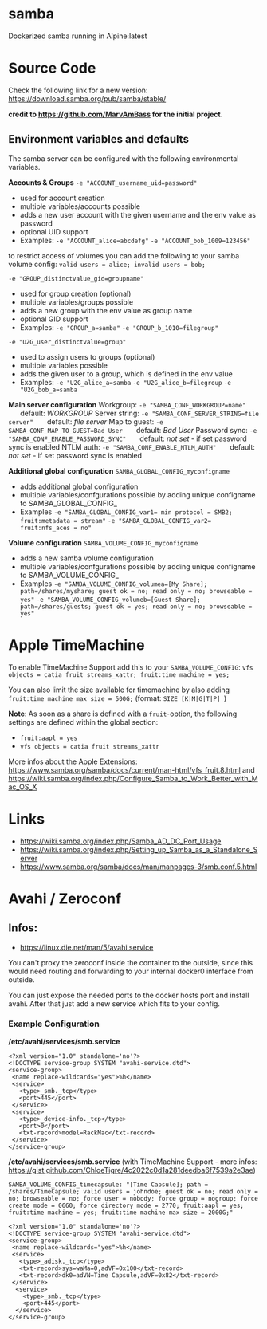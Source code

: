 
# samba
Dockerized samba running in Alpine:latest

# Source Code
Check the following link for a new version: https://download.samba.org/pub/samba/stable/

**credit to https://github.com/MarvAmBass for the initial project.**

## Environment variables and defaults

The samba server can be configured with the following environmental variables.


**Accounts & Groups**
`-e "ACCOUNT_username_uid=password"`
 - used for account creation
 - multiple variables/accounts possible
 - adds a new user account with the given username and the env value as password
 - optional UID support
 - Examples:
`-e "ACCOUNT_alice=abcdefg"`
`-e "ACCOUNT_bob_1009=123456"`

to restrict access of volumes you can add the following to your samba volume config: `valid users = alice; invalid users = bob;`

`-e "GROUP_distinctvalue_gid=groupname"`
 - used for group creation (optional)
 - multiple variables/groups possible
 - adds a new group with the env value as group name
 - optional GID support
 - Examples:
`-e "GROUP_a=samba"` 
`-e "GROUP_b_1010=filegroup"`

`-e "U2G_user_distinctvalue=group"`
 - used to assign users to groups (optional)
 - multiple variables possible
 - adds the given user to a group, which is defined in the env value
 - Examples:
 `-e "U2G_alice_a=samba`
 `-e "U2G_alice_b=filegroup`
 `-e "U2G_bob_a=samba`

**Main server configuration**
Workgroup: `-e "SAMBA_CONF_WORKGROUP=name"`
&nbsp;&nbsp;&nbsp;&nbsp;&nbsp;&nbsp;default: *WORKGROUP*
Server string: `-e "SAMBA_CONF_SERVER_STRING=file server"`
&nbsp;&nbsp;&nbsp;&nbsp;&nbsp;&nbsp;default: *file server*
Map to guest: `-e SAMBA_CONF_MAP_TO_GUEST=Bad User`
&nbsp;&nbsp;&nbsp;&nbsp;&nbsp;&nbsp;default: *Bad User*
Password sync: `-e "SAMBA_CONF_ENABLE_PASSWORD_SYNC"`
&nbsp;&nbsp;&nbsp;&nbsp;&nbsp;&nbsp;default: *not set* - if set password sync is enabled
NTLM auth: `-e "SAMBA_CONF_ENABLE_NTLM_AUTH"`
&nbsp;&nbsp;&nbsp;&nbsp;&nbsp;&nbsp;default: *not set* - if set password sync is enabled

**Additional global configuration**
`SAMBA_GLOBAL_CONFIG_myconfigname`
* adds additional global configuration
* multiple variables/confgurations possible by adding unique configname to SAMBA_GLOBAL_CONFIG_
* Examples
`-e "SAMBA_GLOBAL_CONFIG_var1= min protocol = SMB2; fruit:metadata = stream"`
`-e "SAMBA_GLOBAL_CONFIG_var2= fruit:nfs_aces = no"`

**Volume configuration**
`SAMBA_VOLUME_CONFIG_myconfigname`
* adds a new samba volume configuration
* multiple variables/confgurations possible by adding unique configname to SAMBA_VOLUME_CONFIG_
 * Examples
`-e "SAMBA_VOLUME_CONFIG_volumea=[My Share]; path=/shares/myshare; guest ok = no; read only = no; browseable = yes"`
`-e "SAMBA_VOLUME_CONFIG_volumeb=[Guest Share]; path=/shares/guests; guest ok = yes; read only = no; browseable = yes"`

# Apple TimeMachine

To enable TimeMachine Support add this to your `SAMBA_VOLUME_CONFIG`: `vfs objects = catia fruit streams_xattr; fruit:time machine = yes;`

You can also limit the size available for timemachine by also adding `fruit:time machine max size = 500G;` (format: `SIZE [K|M|G|T|P]
`)

**Note**: As soon as a share is defined with a `fruit`-option, the following settings are defined within the global section:
* `fruit:aapl = yes`
* `vfs objects = catia fruit streams_xattr`

More infos about the Apple Extensions: https://www.samba.org/samba/docs/current/man-html/vfs_fruit.8.html and https://wiki.samba.org/index.php/Configure_Samba_to_Work_Better_with_Mac_OS_X

# Links
* https://wiki.samba.org/index.php/Samba_AD_DC_Port_Usage
* https://wiki.samba.org/index.php/Setting_up_Samba_as_a_Standalone_Server
* https://www.samba.org/samba/docs/man/manpages-3/smb.conf.5.html


# Avahi / Zeroconf

## Infos:

* https://linux.die.net/man/5/avahi.service

You can't proxy the zeroconf inside the container to the outside, since this would need routing and forwarding to your internal docker0 interface from outside.

You can just expose the needed ports to the docker hosts port and install avahi.
After that just add a new service which fits to your config.

### Example Configuration

__/etc/avahi/services/smb.service__

    <?xml version="1.0" standalone='no'?>
    <!DOCTYPE service-group SYSTEM "avahi-service.dtd">
    <service-group>
     <name replace-wildcards="yes">%h</name>
     <service>
       <type>_smb._tcp</type>
       <port>445</port>
     </service>
     <service>
       <type>_device-info._tcp</type>
       <port>0</port>
       <txt-record>model=RackMac</txt-record>
     </service>
    </service-group>

__/etc/avahi/services/smb.service__ (with TimeMachine Support - more infos: https://gist.github.com/ChloeTigre/4c2022c0d1a281deedba6f7539a2e3ae)

`SAMBA_VOLUME_CONFIG_timecapsule: "[Time Capsule]; path = /shares/TimeCapsule; valid users = johndoe; guest ok = no; read only = no; browseable = no; force user = nobody; force group = nogroup; force create mode = 0660; force directory mode = 2770; fruit:aapl = yes; fruit:time machine = yes; fruit:time machine max size = 2000G;"`

```
<?xml version="1.0" standalone='no'?>
<!DOCTYPE service-group SYSTEM "avahi-service.dtd">
<service-group>
 <name replace-wildcards="yes">%h</name>
 <service>
   <type>_adisk._tcp</type>
   <txt-record>sys=waMa=0,adVF=0x100</txt-record>
   <txt-record>dk0=adVN=Time Capsule,adVF=0x82</txt-record>
 </service>
  <service>
    <type>_smb._tcp</type>
    <port>445</port>
  </service>
</service-group>
```